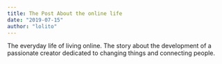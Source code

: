 ```yaml
---
title: The Post About the online life
date: "2019-07-15"
author: "lolito"
---
```


The everyday life of living online. The story about the development of a passionate creator dedicated to changing things and connecting people.
